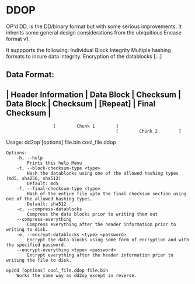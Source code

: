 DDOP
====

OP'd DD, is the DD/binary format but with some serious improvements. It inherits some general design considerations from the ubiquitious Encase format v1.

It suppports the following:
	Individual Block Integrity
	Multiple hashing formats to insure data integrity.
	Encryption of the datablocks
	[...]

Data Format:
 --------------------------------------------------------------------------------------------------
 | Header Information | Data Block | Checksum | Data Block | Checksum | [Repeat] | Final Checksum |
 --------------------------------------------------------------------------------------------------
                      [        Chunk 1        ]
                                              [        Chunk 2        ]


Usage:
	dd2op [options] file.bin cool_file.ddop
	
	Options:
		-h, --help
			Prints this help Menu
		-t, --block-checksum-type <type>
			Hash the datablocks using one of the allowed hashing types (md5, sha256, sha512)
			Default: md5
		-f, --final-checksum-type <type>
			Hash of the entire file upto the final checksum section using one of the allowed hashing types.
			Default: sha512
		-c, --compress-datablocks
			Compress the data blocks prior to writing them out
		--compress-everything
			Compress everything after the header information prior to writing to disk.
		-e, --encrypt-datablocks <type> <password>
			Encrypt the data blocks using some form of encryption and with the specified password.
		--encrypt-everything <type> <password>
			Encrypt everything after the header information prior to writing the file to disk. 
	
	op2dd [options] cool_file.ddop file.bin
		Works the same way as dd2op except in reverse.
	